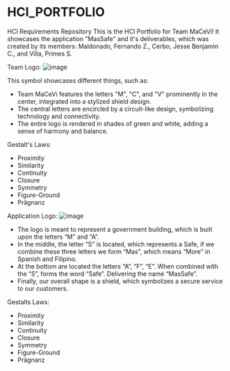 # HCI_PORTFOLIO
HCI Requirements Repository
This is the HCI Portfolio for Team MaCeVi! It showcases the application "MasSafe" and it's deliverables, which was created by its members: Maldonado, Fernando Z., Cerbo, Jesse Benjamin C., and Villa, Primes S.


Team Logo: 
![image](https://github.com/FFernMZ01/HCI_PORTFOLIO/assets/150443239/5928a0ce-3f0f-4316-a0dd-e34e726b0951)



This symbol showcases different things, such as:
* Team MaCeVi features the letters "M", "C", and "V" prominently in the center, integrated into a stylized shield design. 
* The central letters are encircled by a circuit-like design, symbolizing technology and connectivity. 
* The entire logo is rendered in shades of green and white, adding a sense of harmony and balance.

Gestalt's Laws:
* Proximity
* Similarity
* Continuity
* Closure
* Symmetry 
* Figure-Ground
* Prägnanz 


Application Logo: 
![image](https://github.com/FFernMZ01/HCI_PORTFOLIO/assets/150443239/54c4ec18-29c2-4c5a-9492-b0d58ad1abb3)

* The logo is meant to represent a government building, which is built upon the letters “M” and “A”.
* In the middle, the letter “S” is located, which represents a Safe, if we combine these three letters we form “Mas”, which means “More” in Spanish and Filipino.
* At the bottom are located the letters “A”, “F”, “E”. When combined with the “S”, forms the word “Safe”. Delivering the name “MasSafe”.
* Finally, our overall shape is a shield, which symbolizes a secure service to our customers.

Gestalts Laws:
* Proximity
* Similarity
* Continuity
* Closure
* Symmetry
* Figure-Ground
* Prägnanz

